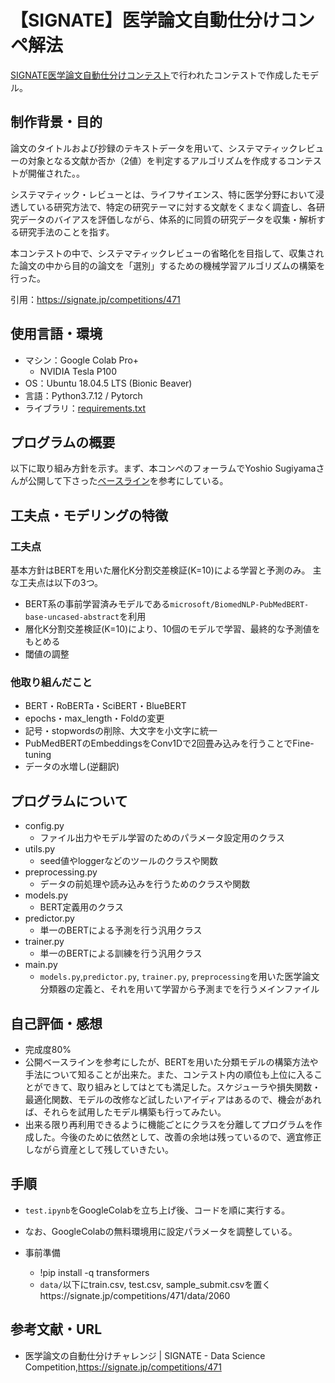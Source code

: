 # 【SIGNATE】医学論文自動仕分けコンペ解法

[SIGNATE医学論文自動仕分けコンテスト](https://signate.jp/competitions/471)で行われたコンテストで作成したモデル。

## 制作背景・目的
論文のタイトルおよび抄録のテキストデータを用いて、システマティックレビューの対象となる文献か否か（2値）を判定するアルゴリズムを作成するコンテストが開催された。。

システマティック・レビューとは、ライフサイエンス、特に医学分野において浸透している研究方法で、特定の研究テーマに対する文献をくまなく調査し、各研究データのバイアスを評価しながら、体系的に同質の研究データを収集・解析する研究手法のことを指す。

本コンテストの中で、システマティックレビューの省略化を目指して、収集された論文の中から目的の論文を「選別」するための機械学習アルゴリズムの構築を行った。

引用：https://signate.jp/competitions/471

## 使用言語・環境
* マシン：Google Colab Pro+
    * NVIDIA Tesla P100
* OS：Ubuntu 18.04.5 LTS (Bionic Beaver)
* 言語：Python3.7.12 / Pytorch
* ライブラリ：[requirements.txt](https://drive.google.com/file/d/1pxEX5DwR1c3lYI7qmj8IipgNf9RsaWP6/view?usp=sharing)


## プログラムの概要
以下に取り組み方針を示す。まず、本コンペのフォーラムでYoshio Sugiyamaさんが公開して下さった[ベースライン](https://signate.jp/competitions/471/discussions/pytorch-bert)を参考にしている。


## 工夫点・モデリングの特徴

### 工夫点
基本方針はBERTを用いた層化K分割交差検証(K=10)による学習と予測のみ。
主な工夫点は以下の3つ。

* BERT系の事前学習済みモデルである`microsoft/BiomedNLP-PubMedBERT-base-uncased-abstract`を利用
* 層化K分割交差検証(K=10)により、10個のモデルで学習、最終的な予測値をもとめる
* 閾値の調整

### 他取り組んだこと
* BERT・RoBERTa・SciBERT・BlueBERT
* epochs・max_length・Foldの変更
* 記号・stopwordsの削除、大文字を小文字に統一
* PubMedBERTのEmbeddingsをConv1Dで2回畳み込みを行うことでFine-tuning
* データの水増し(逆翻訳)

## プログラムについて
* config.py
  * ファイル出力やモデル学習のためのパラメータ設定用のクラス
* utils.py
  * seed値やloggerなどのツールのクラスや関数
* preprocessing.py
  * データの前処理や読み込みを行うためのクラスや関数
* models.py
  * BERT定義用のクラス
* predictor.py
  * 単一のBERTによる予測を行う汎用クラス
* trainer.py
  * 単一のBERTによる訓練を行う汎用クラス
* main.py
  * `models.py`,`predictor.py`, `trainer.py`, `preprocessing`を用いた医学論文分類器の定義と、それを用いて学習から予測までを行うメインファイル

## 自己評価・感想
* 完成度80%
* 公開ベースラインを参考にしたが、BERTを用いた分類モデルの構築方法や手法について知ることが出来た。また、コンテスト内の順位も上位に入ることができて、取り組みとしてはとても満足した。スケジューラや損失関数・最適化関数、モデルの改修など試したいアイディアはあるので、機会があれば、それらを試用したモデル構築も行ってみたい。
* 出来る限り再利用できるように機能ごとにクラスを分離してプログラムを作成した。今後のために依然として、改善の余地は残っているので、適宜修正しながら資産として残していきたい。

## 手順
* `test.ipynb`をGoogleColabを立ち上げ後、コードを順に実行する。
* なお、GoogleColabの無料環境用に設定パラメータを調整している。

* 事前準備
  * !pip install -q transformers
  * `data/`以下にtrain.csv, test.csv, sample_submit.csvを置くhttps://signate.jp/competitions/471/data/2060

## 参考文献・URL
* 医学論文の自動仕分けチャレンジ | SIGNATE - Data Science Competition,https://signate.jp/competitions/471